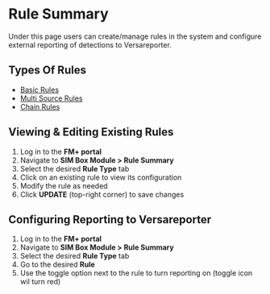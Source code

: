 # Rule Summary
Under this page users can create/manage rules in the system and configure external reporting of detections to Versareporter. 

## Types Of Rules 
- [Basic Rules]((./BasicRules.md))
- [Multi Source Rules]((./MultiSourceRules.md))
- [Chain Rules]((./ChainRules.md))

## Viewing & Editing Existing Rules
1. Log in to the **FM+ portal**
2. Navigate to **SIM Box Module > Rule Summary**
3. Select the desired **Rule Type** tab
4. Click on an existing rule to view its configuration
5. Modify the rule as needed
6. Click **UPDATE** (top-right corner) to save changes


## Configuring Reporting to Versareporter
1. Log in to the **FM+ portal**
2. Navigate to **SIM Box Module > Rule Summary**
3. Select the desired **Rule Type** tab
2. Go to the desired **Rule**
3. Use the toggle option next to the rule to turn reporting on (toggle icon wil turn red)
